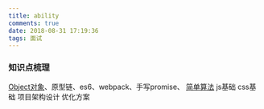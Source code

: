 ```yaml
---
title: ability
comments: true
date: 2018-08-31 17:19:36
tags: 面试
---
```


### 知识点梳理

[Object对象](https://jianfei1991.github.io/2018/10/27/Object构造函数的方法/)、原型链、es6、webpack、手写promise、
[简单算法](https://leetcode-cn.com/problemset/algorithms/)
js基础
css基础
项目架构设计
优化方案